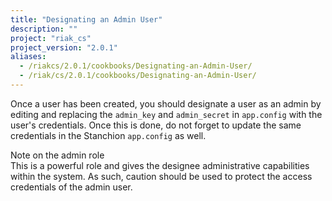 ```yaml
---
title: "Designating an Admin User"
description: ""
project: "riak_cs"
project_version: "2.0.1"
aliases:
  - /riakcs/2.0.1/cookbooks/Designating-an-Admin-User/
  - /riak/cs/2.0.1/cookbooks/Designating-an-Admin-User/
---
```


Once a user has been created, you should designate a user as an admin by
editing and replacing the `admin_key` and `admin_secret` in `app.config`
with the user's credentials. Once this is done, do not forget to update
the same credentials in the Stanchion `app.config` as well.

<div class="note">
<div class="title">Note on the admin role</div>
This is a powerful role and gives the designee administrative
capabilities within the system. As such, caution should be used to
protect the access credentials of the admin user.
</div>

